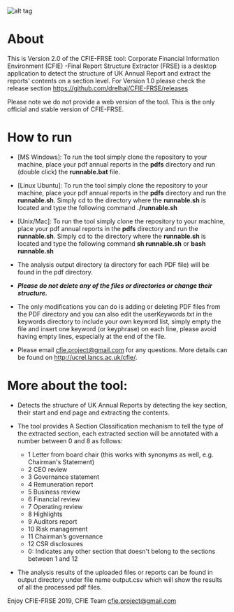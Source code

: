 ![alt tag](http://www.lancaster.ac.uk/staff/elhaj/images/cfie_desktop_logo1.png)

# About
This is Version 2.0 of the CFIE-FRSE tool: Corporate Financial Information Environment (CFIE) -Final Report Structure Extractor (FRSE) is a desktop application to detect the structure of UK Annual Report and extract the reports' contents on a section level.
For Version 1.0 please check the release section https://github.com/drelhaj/CFIE-FRSE/releases

Please note we do not provide a web version of the tool. This is the only official and stable version of CFIE-FRSE.
# How to run
* [MS Windows]: To run the tool simply clone the repository to your machine, place your pdf annual reports in the **pdfs** directory and run (double click) the **runnable.bat** file.
* [Linux Ubuntu]:  To run the tool simply clone the repository to your machine, place your pdf annual reports in the **pdfs** directory and run the **runnable.sh**. Simply cd to the directory where the **runnable.sh** is located and type the following command **./runnable.sh**
* [Unix/Mac]:  To run the tool simply clone the repository to your machine, place your pdf annual reports in the **pdfs** directory and run the **runnable.sh**. Simply cd to the directory where the **runnable.sh** is located and type the following command **sh runnable.sh** or **bash runnable.sh**
* The analysis output directory (a directory for each PDF file) will be found in the pdf directory. 
* **_Please do not delete any of the files or directories or change their structure._**
* The only modifications you can do is adding or deleting PDF files from the PDF directory and you can also edit the userKeywords.txt in the keywords directory to include your own keyword list, simply empty the file and insert one keyword (or keyphrase) on each line, please avoid having empty lines, especially at the end of the file.

* Please email cfie.project@gmail.com for any questions. More details can be found on http://ucrel.lancs.ac.uk/cfie/.

# More about the tool:
* Detects the structure of UK Annual Reports by detecting the key section, their start and end page and extracting the contents.
* The tool provides A Section Classification mechanism to tell the type of the extracted section, each extracted section will be annotated with a number between 0 and 8 as follows:
  * 1	Letter from board chair (this works with synonyms as well, e.g. Chairman's Statement)
  * 2	CEO review
  * 3	Governance statement
  * 4	Remuneration report
  * 5	Business review
  * 6	Financial review
  * 7	Operating review
  * 8	Highlights
  * 9	Auditors report
  * 10	Risk management
  * 11	Chairman’s governance
  * 12	CSR disclosures
  * 0: Indicates any other section that doesn't belong to the sections between 1 and 12

* The analysis results of the uploaded files or reports can be found in output directory under file name output.csv 
  which will show the results of all the processed pdf files.


Enjoy CFIE-FRSE 2019,
CFIE Team
cfie.project@gmail.com
